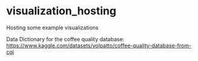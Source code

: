 # visualization_hosting
Hosting some example visualizations

Data Dictionary for the coffee quality database: https://www.kaggle.com/datasets/volpatto/coffee-quality-database-from-cqi
